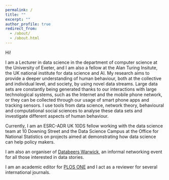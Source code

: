 ```yaml
---
permalink: /
title: ""
excerpt: ""
author_profile: true
redirect_from: 
  - /about/
  - /about.html
---
```

Hi!

I am a Lecturer in data science in the department of computer science at the University of Exeter, and I am also a fellow at the Alan Turing Insitute, the UK national institute for data science and AI. My research aims to provide a deeper understanding of human behaviour, both at the collective and individual level, and society, by using novel data streams. Large data sets are constantly being generated thanks to our interactions with large technological systems, such as the Internet and the mobile phone network, or they can be collected through our usage of smart phone apps and tracking sensors. I use tools from data science, network theory, behavioural and computational social sciences to analyse these data sets and investigate different aspects of human behaviour.

Currently, I am an ESRC-ADR UK 10DS fellow working with the data science team at 10 Downing Street and the Data Science Campus at the Office for National Statistics on projects aimed at demonstrating how data science can help policy makers.

I am also an organiser of <a href="https://databeerswrik.tumblr.com" target="_blank" rel="noopener noreferrer">Databeers Warwick</a>, an informal networking event for all those interested in data stories.

I am an academic editor for <a href="http://plosone.org" target = "_blank" rel="no opener no referrer">PLOS ONE</a> and I act as a reviewer for several international journals.
